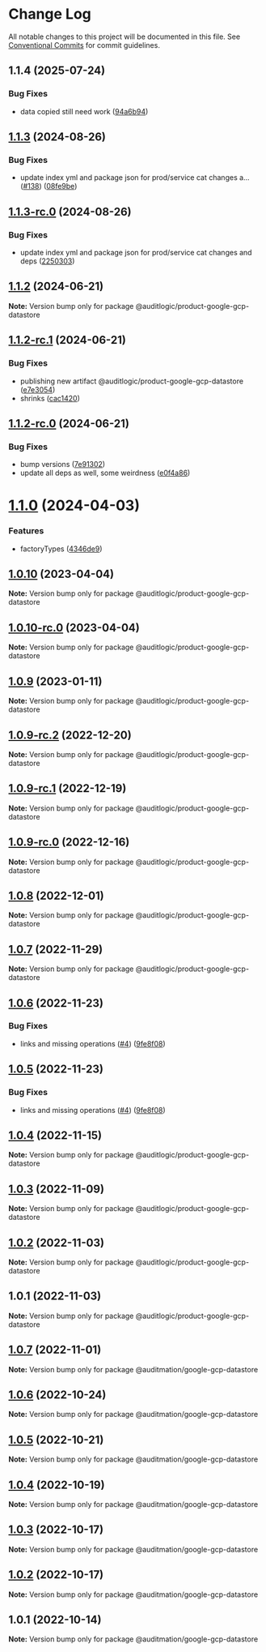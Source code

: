 # Change Log

All notable changes to this project will be documented in this file.
See [Conventional Commits](https://conventionalcommits.org) for commit guidelines.

## 1.1.4 (2025-07-24)


### Bug Fixes

* data copied still need work ([94a6b94](https://github.com/zerobias-org/product/commit/94a6b942fb0516367548599d739529536132755a))





## [1.1.3](https://github.com/auditlogic/product/compare/@auditlogic/product-google-gcp-datastore@1.1.2...@auditlogic/product-google-gcp-datastore@1.1.3) (2024-08-26)


### Bug Fixes

* update index yml and package json for prod/service cat changes a… ([#138](https://github.com/auditlogic/product/issues/138)) ([08fe9be](https://github.com/auditlogic/product/commit/08fe9beb1c8457462a19bc69caa02e6212d97e1a))





## [1.1.3-rc.0](https://github.com/auditlogic/product/compare/@auditlogic/product-google-gcp-datastore@1.1.2...@auditlogic/product-google-gcp-datastore@1.1.3-rc.0) (2024-08-26)


### Bug Fixes

* update index yml and package json for prod/service cat changes and deps ([2250303](https://github.com/auditlogic/product/commit/225030363a363608240135b7ebed386b28f01e4b))





## [1.1.2](https://github.com/auditlogic/product/compare/@auditlogic/product-google-gcp-datastore@1.1.2-rc.1...@auditlogic/product-google-gcp-datastore@1.1.2) (2024-06-21)

**Note:** Version bump only for package @auditlogic/product-google-gcp-datastore





## [1.1.2-rc.1](https://github.com/auditlogic/product/compare/@auditlogic/product-google-gcp-datastore@1.1.2-rc.0...@auditlogic/product-google-gcp-datastore@1.1.2-rc.1) (2024-06-21)


### Bug Fixes

* publishing new artifact @auditlogic/product-google-gcp-datastore ([e7e3054](https://github.com/auditlogic/product/commit/e7e30547e9b94128e9b37172261458da80674582))
* shrinks ([cac1420](https://github.com/auditlogic/product/commit/cac14200fefcd8183ab69fe89a47bd3f70f563e9))





## [1.1.2-rc.0](https://github.com/auditlogic/product/compare/@auditlogic/product-google-gcp-datastore@1.1.0...@auditlogic/product-google-gcp-datastore@1.1.2-rc.0) (2024-06-21)


### Bug Fixes

* bump versions ([7e91302](https://github.com/auditlogic/product/commit/7e913023b8b312150ed7762c32fbbe616be71de5))
* update all deps as well, some weirdness ([e0f4a86](https://github.com/auditlogic/product/commit/e0f4a864714e2d3de6bbf3da014d5312fe53be2f))





# [1.1.0](https://github.com/auditlogic/product/compare/@auditlogic/product-google-gcp-datastore@1.0.10...@auditlogic/product-google-gcp-datastore@1.1.0) (2024-04-03)


### Features

* factoryTypes ([4346de9](https://github.com/auditlogic/product/commit/4346de92693aee892fccf725338ffc7b80ab182b))





## [1.0.10](https://github.com/auditlogic/product/compare/@auditlogic/product-google-gcp-datastore@1.0.9...@auditlogic/product-google-gcp-datastore@1.0.10) (2023-04-04)

**Note:** Version bump only for package @auditlogic/product-google-gcp-datastore





## [1.0.10-rc.0](https://github.com/auditlogic/product/compare/@auditlogic/product-google-gcp-datastore@1.0.9...@auditlogic/product-google-gcp-datastore@1.0.10-rc.0) (2023-04-04)

**Note:** Version bump only for package @auditlogic/product-google-gcp-datastore





## [1.0.9](https://github.com/auditlogic/product/compare/@auditlogic/product-google-gcp-datastore@1.0.9-rc.2...@auditlogic/product-google-gcp-datastore@1.0.9) (2023-01-11)

**Note:** Version bump only for package @auditlogic/product-google-gcp-datastore





## [1.0.9-rc.2](https://github.com/auditlogic/product/compare/@auditlogic/product-google-gcp-datastore@1.0.8...@auditlogic/product-google-gcp-datastore@1.0.9-rc.2) (2022-12-20)

**Note:** Version bump only for package @auditlogic/product-google-gcp-datastore





## [1.0.9-rc.1](https://github.com/auditlogic/product/compare/@auditlogic/product-google-gcp-datastore@1.0.8...@auditlogic/product-google-gcp-datastore@1.0.9-rc.1) (2022-12-19)

**Note:** Version bump only for package @auditlogic/product-google-gcp-datastore





## [1.0.9-rc.0](https://github.com/auditlogic/product/compare/@auditlogic/product-google-gcp-datastore@1.0.8...@auditlogic/product-google-gcp-datastore@1.0.9-rc.0) (2022-12-16)

**Note:** Version bump only for package @auditlogic/product-google-gcp-datastore





## [1.0.8](https://github.com/auditlogic/product/compare/@auditlogic/product-google-gcp-datastore@1.0.7...@auditlogic/product-google-gcp-datastore@1.0.8) (2022-12-01)

**Note:** Version bump only for package @auditlogic/product-google-gcp-datastore





## [1.0.7](https://github.com/auditlogic/product/compare/@auditlogic/product-google-gcp-datastore@1.0.6...@auditlogic/product-google-gcp-datastore@1.0.7) (2022-11-29)

**Note:** Version bump only for package @auditlogic/product-google-gcp-datastore





## [1.0.6](https://github.com/auditlogic/product/compare/@auditlogic/product-google-gcp-datastore@1.0.4...@auditlogic/product-google-gcp-datastore@1.0.6) (2022-11-23)


### Bug Fixes

* links and missing operations ([#4](https://github.com/auditlogic/product/issues/4)) ([9fe8f08](https://github.com/auditlogic/product/commit/9fe8f08fe7c57fdb79f991ac35bd6ac2e7dcad38))





## [1.0.5](https://github.com/auditlogic/product/compare/@auditlogic/product-google-gcp-datastore@1.0.4...@auditlogic/product-google-gcp-datastore@1.0.5) (2022-11-23)


### Bug Fixes

* links and missing operations ([#4](https://github.com/auditlogic/product/issues/4)) ([9fe8f08](https://github.com/auditlogic/product/commit/9fe8f08fe7c57fdb79f991ac35bd6ac2e7dcad38))





## [1.0.4](https://github.com/auditlogic/product/compare/@auditlogic/product-google-gcp-datastore@1.0.3...@auditlogic/product-google-gcp-datastore@1.0.4) (2022-11-15)

**Note:** Version bump only for package @auditlogic/product-google-gcp-datastore





## [1.0.3](https://github.com/auditlogic/product/compare/@auditlogic/product-google-gcp-datastore@1.0.2...@auditlogic/product-google-gcp-datastore@1.0.3) (2022-11-09)

**Note:** Version bump only for package @auditlogic/product-google-gcp-datastore





## [1.0.2](https://github.com/auditlogic/product/compare/@auditlogic/product-google-gcp-datastore@1.0.1...@auditlogic/product-google-gcp-datastore@1.0.2) (2022-11-03)

**Note:** Version bump only for package @auditlogic/product-google-gcp-datastore





## 1.0.1 (2022-11-03)

**Note:** Version bump only for package @auditlogic/product-google-gcp-datastore





## [1.0.7](https://github.com/auditmation/store-content/compare/@auditmation/google-gcp-datastore@1.0.6...@auditmation/google-gcp-datastore@1.0.7) (2022-11-01)

**Note:** Version bump only for package @auditmation/google-gcp-datastore





## [1.0.6](https://github.com/auditmation/store-content/compare/@auditmation/google-gcp-datastore@1.0.5...@auditmation/google-gcp-datastore@1.0.6) (2022-10-24)

**Note:** Version bump only for package @auditmation/google-gcp-datastore





## [1.0.5](https://github.com/auditmation/store-content/compare/@auditmation/google-gcp-datastore@1.0.4...@auditmation/google-gcp-datastore@1.0.5) (2022-10-21)

**Note:** Version bump only for package @auditmation/google-gcp-datastore





## [1.0.4](https://github.com/auditmation/store-content/compare/@auditmation/google-gcp-datastore@1.0.3...@auditmation/google-gcp-datastore@1.0.4) (2022-10-19)

**Note:** Version bump only for package @auditmation/google-gcp-datastore





## [1.0.3](https://github.com/auditmation/store-content/compare/@auditmation/google-gcp-datastore@1.0.2...@auditmation/google-gcp-datastore@1.0.3) (2022-10-17)

**Note:** Version bump only for package @auditmation/google-gcp-datastore





## [1.0.2](https://github.com/auditmation/store-content/compare/@auditmation/google-gcp-datastore@1.0.1...@auditmation/google-gcp-datastore@1.0.2) (2022-10-17)

**Note:** Version bump only for package @auditmation/google-gcp-datastore





## 1.0.1 (2022-10-14)

**Note:** Version bump only for package @auditmation/google-gcp-datastore
